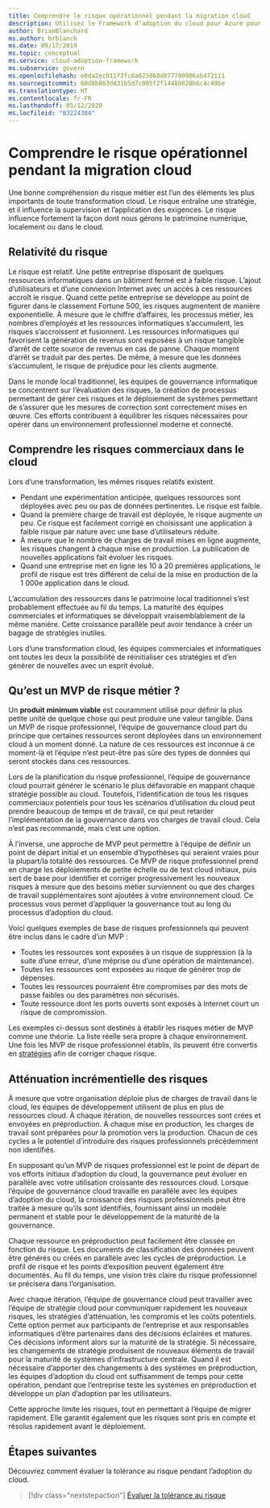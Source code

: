 ```yaml
---
title: Comprendre le risque opérationnel pendant la migration cloud
description: Utilisez le Framework d’adoption du cloud pour Azure pour découvrir des processus de gestion des risques qui vous aideront à évaluer, comprendre, atténuer et corriger les risques liés à la migration.
author: BrianBlanchard
ms.author: brblanch
ms.date: 09/17/2019
ms.topic: conceptual
ms.service: cloud-adoption-framework
ms.subservice: govern
ms.openlocfilehash: e0da2ec011f2fc6a823868d877780906ab472111
ms.sourcegitcommit: 60d8b863d431b5d7c005f2f14488620b6c4c49be
ms.translationtype: HT
ms.contentlocale: fr-FR
ms.lasthandoff: 05/12/2020
ms.locfileid: "83224304"
---
```

<!-- markdownlint-disable MD026 -->

# <a name="understand-business-risk-during-cloud-migration"></a>Comprendre le risque opérationnel pendant la migration cloud

Une bonne compréhension du risque métier est l’un des éléments les plus importants de toute transformation cloud. Le risque entraîne une stratégie, et il influence la supervision et l’application des exigences. Le risque influence fortement la façon dont nous gérons le patrimoine numérique, localement ou dans le cloud.

<!-- markdownlint-enable MD026 -->

## <a name="relativity-of-risk"></a>Relativité du risque

Le risque est relatif. Une petite entreprise disposant de quelques ressources informatiques dans un bâtiment fermé est à faible risque. L’ajout d’utilisateurs et d’une connexion Internet avec un accès à ces ressources accroît le risque. Quand cette petite entreprise se développe au point de figurer dans le classement Fortune 500, les risques augmentent de manière exponentielle. À mesure que le chiffre d’affaires, les processus métier, les nombres d’employés et les ressources informatiques s’accumulent, les risques s’accroissent et fusionnent. Les ressources informatiques qui favorisent la génération de revenus sont exposées à un risque tangible d’arrêt de cette source de revenus en cas de panne. Chaque moment d’arrêt se traduit par des pertes. De même, à mesure que les données s’accumulent, le risque de préjudice pour les clients augmente.

Dans le monde local traditionnel, les équipes de gouvernance informatique se concentrent sur l’évaluation des risques, la création de processus permettant de gérer ces risques et le déploiement de systèmes permettant de s’assurer que les mesures de correction sont correctement mises en œuvre. Ces efforts contribuent à équilibrer les risques nécessaires pour opérer dans un environnement professionnel moderne et connecté.

## <a name="understand-business-risks-in-the-cloud"></a>Comprendre les risques commerciaux dans le cloud

Lors d’une transformation, les mêmes risques relatifs existent.

- Pendant une expérimentation anticipée, quelques ressources sont déployées avec peu ou pas de données pertinentes. Le risque est faible.
- Quand la première charge de travail est déployée, le risque augmente un peu. Ce risque est facilement corrigé en choisissant une application à faible risque par nature avec une base d’utilisateurs réduite.
- À mesure que le nombre de charges de travail mises en ligne augmente, les risques changent à chaque mise en production. La publication de nouvelles applications fait évoluer les risques.
- Quand une entreprise met en ligne les 10 à 20 premières applications, le profil de risque est très différent de celui de la mise en production de la 1 000e application dans le cloud.

L’accumulation des ressources dans le patrimoine local traditionnel s’est probablement effectuée au fil du temps. La maturité des équipes commerciales et informatiques se développait vraisemblablement de la même manière. Cette croissance parallèle peut avoir tendance à créer un bagage de stratégies inutiles.

Lors d’une transformation cloud, les équipes commerciales et informatiques ont toutes les deux la possibilité de réinitialiser ces stratégies et d’en générer de nouvelles avec un esprit évolué.

<!-- markdownlint-disable MD026 -->

## <a name="what-is-a-business-risk-mvp"></a>Qu’est un MVP de risque métier ?

Un **produit minimum viable** est couramment utilisé pour définir la plus petite unité de quelque chose qui peut produire une valeur tangible. Dans un MVP de risque professionnel, l’équipe de gouvernance cloud part du principe que certaines ressources seront déployées dans un environnement cloud à un moment donné. La nature de ces ressources est inconnue à ce moment-là et l’équipe n’est peut-être pas sûre des types de données qui seront stockés dans ces ressources.

Lors de la planification du risque professionnel, l’équipe de gouvernance cloud pourrait générer le scénario le plus défavorable en mappant chaque stratégie possible au cloud. Toutefois, l’identification de tous les risques commerciaux potentiels pour tous les scénarios d’utilisation du cloud peut prendre beaucoup de temps et de travail, ce qui peut retarder l’implémentation de la gouvernance dans vos charges de travail cloud. Cela n’est pas recommandé, mais c’est une option.

À l’inverse, une approche de MVP peut permettre à l’équipe de définir un point de départ initial et un ensemble d’hypothèses qui seraient vraies pour la plupart/la totalité des ressources. Ce MVP de risque professionnel prend en charge les déploiements de petite échelle ou de test cloud initiaux, puis sert de base pour identifier et corriger progressivement les nouveaux risques à mesure que des besoins métier surviennent ou que des charges de travail supplémentaires sont ajoutées à votre environnement cloud. Ce processus vous permet d’appliquer la gouvernance tout au long du processus d’adoption du cloud.

Voici quelques exemples de base de risques professionnels qui peuvent être inclus dans le cadre d’un MVP :

- Toutes les ressources sont exposées à un risque de suppression (à la suite d’une erreur, d’une méprise ou d’une opération de maintenance).
- Toutes les ressources sont exposées au risque de générer trop de dépenses.
- Toutes les ressources pourraient être compromises par des mots de passe faibles ou des paramètres non sécurisés.
- Toute ressource dont les ports ouverts sont exposés à Internet court un risque de compromission.

Les exemples ci-dessus sont destinés à établir les risques métier de MVP comme une théorie. La liste réelle sera propre à chaque environnement.
Une fois les MVP de risque professionnel établis, ils peuvent être convertis en [stratégies](./index.md) afin de corriger chaque risque.

<!-- markdownlint-enable MD026 -->

## <a name="incremental-risk-mitigation"></a>Atténuation incrémentielle des risques

À mesure que votre organisation déploie plus de charges de travail dans le cloud, les équipes de développement utilisent de plus en plus de ressources cloud. À chaque itération, de nouvelles ressources sont crées et envoyées en préproduction. À chaque mise en production, les charges de travail sont préparées pour la promotion vers la production. Chacun de ces cycles a le potentiel d’introduire des risques professionnels précédemment non identifiés.

En supposant qu’un MVP de risques professionnel est le point de départ de vos efforts initiaux d’adoption du cloud, la gouvernance peut évoluer en parallèle avec votre utilisation croissante des ressources cloud. Lorsque l’équipe de gouvernance cloud travaille en parallèle avec les équipes d’adoption du cloud, la croissance des risques professionnels peut être traitée à mesure qu’ils sont identifiés, fournissant ainsi un modèle permanent et stable pour le développement de la maturité de la gouvernance.

Chaque ressource en préproduction peut facilement être classée en fonction du risque. Les documents de classification des données peuvent être générés ou créés en parallèle avec les cycles de préproduction. Le profil de risque et les points d’exposition peuvent également être documentés. Au fil du temps, une vision très claire du risque professionnel se précisera dans l’organisation.

Avec chaque itération, l’équipe de gouvernance cloud peut travailler avec l’équipe de stratégie cloud pour communiquer rapidement les nouveaux risques, les stratégies d’atténuation, les compromis et les coûts potentiels. Cette option permet aux participants de l’entreprise et aux responsables informatiques d’être partenaires dans des décisions éclairées et matures. Ces décisions informent alors sur la maturité de la stratégie. Si nécessaire, les changements de stratégie produisent de nouveaux éléments de travail pour la maturité de systèmes d’infrastructure centrale. Quand il est nécessaire d’apporter des changements à des systèmes en préproduction, les équipes d’adoption du cloud ont suffisamment de temps pour cette opération, pendant que l’entreprise teste les systèmes en préproduction et développe un plan d’adoption par les utilisateurs.

Cette approche limite les risques, tout en permettant à l’équipe de migrer rapidement. Elle garantit également que les risques sont pris en compte et résolus rapidement avant le déploiement.

## <a name="next-steps"></a>Étapes suivantes

Découvrez comment évaluer la tolérance au risque pendant l’adoption du cloud.

> [!div class="nextstepaction"]
> [Évaluer la tolérance au risque](./risk-tolerance.md)
